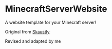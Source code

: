 # MinecraftServerWebsite
A website template for your Minecraft server!

Original from [Skaustly](https://www.google.com)

Revised and adapted by me
